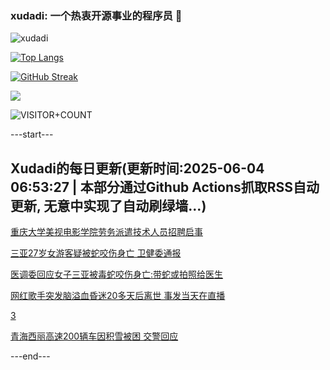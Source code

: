 ### xudadi: 一个热衷开源事业的程序员 👋

![xudadi](https://github-readme-stats-git-masterorgs-github-readme-stats-team.vercel.app/api?username=xudadi)

[![Top Langs](https://github-readme-stats.vercel.app/api/top-langs/?username=xudadi)](https://github.com/anuraghazra/github-readme-stats)

[![GitHub Streak](https://streak-stats.demolab.com?user=xudadi&locale=zh_Hans)](https://git.io/streak-stats)

![](https://raw.githubusercontent.com/xudadi/xudadi/main/assets/github-contribution-grid-snake.svg)

![VISITOR+COUNT](https://komarev.com/ghpvc/?username=xudadi&label=VISITOR+COUNT)


---start---

## Xudadi的每日更新(更新时间:2025-06-04 06:53:27 | 本部分通过Github Actions抓取RSS自动更新, 无意中实现了自动刷绿墙...)

[重庆大学美视电影学院劳务派遣技术人员招聘启事](https://www.gongkaoleida.com/article/2431516)

[三亚27岁女游客疑被蛇咬伤身亡 卫健委通报](https://m.163.com/news/article/K15JE96T0001899O.html)

[医调委回应女子三亚被毒蛇咬伤身亡:带蛇或拍照给医生](https://m.163.com/news/article/K15HMCMK0001899O.html)

[网红歌手突发脑溢血昏迷20多天后离世 事发当天在直播](https://m.163.com/news/article/K15H05KA051492T3.html)

[3](https://m.163.com/touch/news/sub/domestic)

[青海西丽高速200辆车因积雪被困 交警回应](https://m.163.com/news/article/K15EFM7N051492T3.html)

---end---

